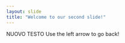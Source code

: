 ```yaml
---
layout: slide
title: "Welcome to our second slide!"
---
```

NUOVO TESTO
Use the left arrow to go back!
